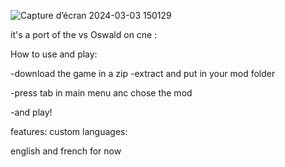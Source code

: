 ![Capture d’écran 2024-03-03 150129](https://github.com/playeah2/fnf_vs_oswald_cne-main/assets/114688848/509da7df-2237-4961-b7d9-e4a17743d633)

it's a port of the vs Oswald  on cne :

How to use and play:

-download the game in a zip
-extract and put in your mod folder

-press tab in main menu anc chose the mod

-and play!

features:
custom languages: 

english and french for now
